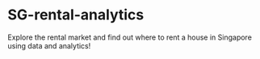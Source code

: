 # SG-rental-analytics
Explore the rental market and find out where to rent a house in Singapore using data and analytics!
